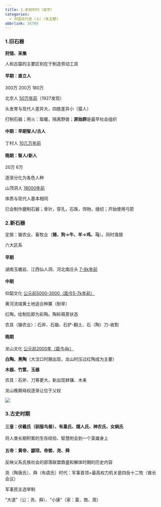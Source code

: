 ```yaml
---
title: 1.史前时代（自学）
categories:
  - 中国古代史（上）(朱玉麒)
abbrlink: 34789
---
```

### 1.旧石器

**狩猎、采集**

人和古猿的主要区别在于制造劳动工具

#### 早期：直立人

300万 200万 180万

北京人 <u>50万年前</u>（1927发现）

头发育与现代人差异大，四肢差异小（猿人）

打制石器；用火：取暖，隔离野兽；**原始群**是最早社会组织

#### 中期：早期智人/古人

丁村人 <u>10几万年前</u>

#### 晚期：智人/新人

20万 6万

逐渐分化为各色人种

山顶洞人 <u>18000年前</u>

体质与现代人基本相同

已会制作磨制石器；骨针，穿孔，石珠，饰物，缝纫；开始使用弓箭

### 2.新石器

定居：锄农业、畜牧业（**猪、狗→牛、羊→鸡、马**）。同时渔猎

六大区系

#### 早期 

湖南玉蟾岩、江西仙人洞、河北南庄头 <u>7-8k年前</u>

#### 中期

仰韶文化 <u>公元前5000-3000（距今5-7k年前）</u>

黄河流域黄土地适合种粟（耐旱）

红陶，绘制后即为彩陶。陶轮萌芽状态

农具（锄农业）：石斧、石锄、石铲-翻土、石（陶）刀-收割

#### 晚期

龙山文化 <u>公元前2000年（距今4k）</u>

**白陶、黑陶**（大汶口时期出现，龙山时压过红陶成为主要）

**木器、竹筐、玉器**

农具：石斧、刀等更大，新出现蚌镰、木耒

龙山晚期母权逐渐让位于父权

![](zx001.png)

### 3.古史时期

#### 三皇：伏羲氏（驯服鸟兽）、有巢氏、燧人氏、神农氏、女娲氏

将人类长期积累的生存经验、智慧附会到一个英雄身上

#### 五帝：黄帝、颛顼、帝喾、尧、舜

反映父系氏族社会的部落联盟鼎盛和解体时期的历史内容

尧（陶唐氏）、舜（有虞氏）时代：军事首领+最高权力机关是四岳十二牧（酋长会议）

军事民主选举制

“大道”（公：尧、舜）、“小康”（家：夏、商、周）